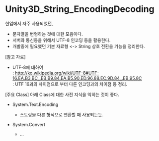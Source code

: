 Unity3D_String_EncodingDecoding
===============================

현업에서 자주 사용되었던, 
- 문자열을 변형하는 것에 대한 모음이다.
- 서버와 통신등을 위해서 UTF-8 인코딩 등을 활용한다.
- 개발중에 필요했던 기본 자료형 <-> String 상호 전환을 기능을 정리한다.


[참고 자료]
* UTF-8에 대하여<br/>
  : http://ko.wikipedia.org/wiki/UTF-8#UTF-16.EA.B3.BC_.EB.B9.84.EA.B5.90.ED.96.88.EC.9D.84_.EB.95.8C<br/>
  : UTF 16과의 차이점으로 부터 다른 인코딩과의 차이점 등 정리.

[주요 Class]
아래 Class에 대한 사전 지식을 익히는 것이 좋다.

* System.Text.Encoding
  - 스트링을 다른 형식으로 변환할 때 사용되는듯.

* System.Convert
  - ...

